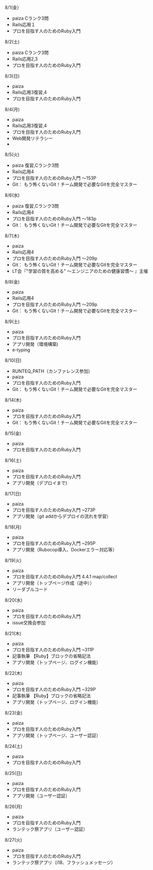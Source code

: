 8/1(金）
* paiza Cランク3問
* Rails応用１
* プロを目指す人のためのRuby入門

8/2(土)
* paiza Cランク3問
* Rails応用2,3
* プロを目指す人のためのRuby入門

8/3(日)
* paiza
* Rails応用3復習,4
* プロを目指す人のためのRuby入門

8/4(月)
* paiza
* Rails応用3復習,4
* プロを目指す人のためのRuby入門
* Web開発リテラシー
* 
8/5(火)
* paiza 復習,Cランク3問
* Rails応用4
* プロを目指す人のためのRuby入門 〜153P
* Git： もう怖くないGit！チーム開発で必要なGitを完全マスター

8/6(水)
* paiza 復習,Cランク3問
* Rails応用4
* プロを目指す人のためのRuby入門 〜183p
* Git： もう怖くないGit！チーム開発で必要なGitを完全マスター

8/7(木)
* paiza
* Rails応用4
* プロを目指す人のためのRuby入門 〜209p
* Git： もう怖くないGit！チーム開発で必要なGitを完全マスター
* LT会『"学習の質を高める" ～エンジニアのための健康習慣〜 』主催

8/8(金)
* paiza
* Rails応用4
* プロを目指す人のためのRuby入門 〜209p
* Git： もう怖くないGit！チーム開発で必要なGitを完全マスター

8/9(土)
* paiza
* プロを目指す人のためのRuby入門
* アプリ開発（環境構築)
* e-typing

8/10(日)
* RUNTEQ_PATH（カンファレンス参加）
* paiza
* プロを目指す人のためのRuby入門
* Git： もう怖くないGit！チーム開発で必要なGitを完全マスター

8/14(木)
* paiza
* プロを目指す人のためのRuby入門
* Git： もう怖くないGit！チーム開発で必要なGitを完全マスター

8/15(金)
* paiza
* プロを目指す人のためのRuby入門

8/16(土)
* paiza
* プロを目指す人のためのRuby入門
* アプリ開発（デプロイまで)

8/17(日)
* paiza
* プロを目指す人のためのRuby入門 ~273P
* アプリ開発（git addからデプロイの流れを学習）

8/18(月)
* paiza
* プロを目指す人のためのRuby入門 ~295P
* アプリ開発（Rubocop導入、Dockerエラー対応等）

8/19(火)
* paiza
* プロを目指す人のためのRuby入門 4.4.1 map/collect
* アプリ開発（トップページ作成（途中））
* リーダブルコード

8/20(水)
* paiza
* プロを目指す人のためのRuby入門
* issue交換会参加

8/21(木)
* paiza
* プロを目指す人のためのRuby入門 ~311P
* 記事執筆 【Ruby】ブロックの省略記法
* アプリ開発（トップページ、ログイン機能）

8/22(木)
* paiza
* プロを目指す人のためのRuby入門 ~329P
* 記事執筆 【Ruby】ブロックの省略記法
* アプリ開発（トップページ、ログイン機能）

8/23(金) 
* paiza
* プロを目指す人のためのRuby入門 
* アプリ開発（トップページ、ユーザー認証）

8/24(土)
* paiza
* プロを目指す人のためのRuby入門

8/25(日)
* paiza
* プロを目指す人のためのRuby入門
* アプリ開発（ユーザー認証）

8/26(月)
* paiza
* プロを目指す人のためのRuby入門
* ランテック祭アプリ（ユーザー認証）

8/27(火)
* paiza
* プロを目指す人のためのRuby入門
*  ランテック祭アプリ（i18、フラッシュメッセージ）
